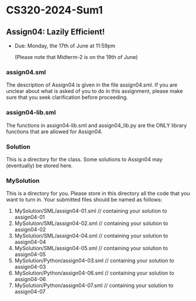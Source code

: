 # CS320-2024-Sum1

## Assign04: Lazily Efficient!

- Due: Monday, the 17th of June at 11:59pm

  (Please note that Midterm-2 is on the 19th of June)
  
### assign04.sml

The description of Assign04 is given in the
file assign04.sml. If you are unclear about
what is asked of you to do in this assignment,
please make sure that you seek clarification
before proceeding.

### assign04-lib.sml

The functions in assign04-lib.sml and assign04_lib.py are the ONLY
library functions that are allowed for Assign04.

### Solution

This is a directory for the class.  Some solutions to Assign04 may
(eventually) be stored here.

### MySolution

This is a directory for you. Please store in this directory all the
code that you want to turn in. Your submitted files should be named
as follows:

1. MySolution/SML/assign04-01.sml // containing your solution to assign04-01
2. MySolution/SML/assign04-02.sml // containing your solution to assign04-02
4. MySolution/SML/assign04-04.sml // containing your solution to assign04-04
5. MySolution/SML/assign04-05.sml // containing your solution to assign04-05
3. MySolution/Python/assign04-03.sml // containing your solution to assign04-03
6. MySolution/Python/assign04-06.sml // containing your solution to assign04-06
7. MySolution/Python/assign04-07.sml // containing your solution to assign04-07
